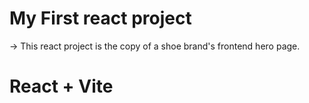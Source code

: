 # My First react project
-> This react project is the copy of a shoe brand's frontend hero page. 

# React + Vite
